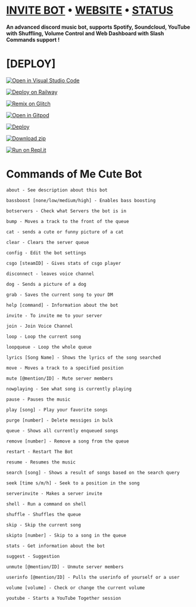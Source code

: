 # [INVITE BOT](https://bit.ly/MeCuTe)   •   [WEBSITE](https://mecute.ga)   •   [STATUS](https://mecute.instatus.com)

**An advanced discord music bot, supports Spotify, Soundcloud, YouTube with Shuffling, Volume Control and Web Dashboard with Slash Commands support !**

# [DEPLOY]

[![Open in Visual Studio Code](https://open.vscode.dev/badges/open-in-vscode.svg)](https://open.vscode.dev/nischay876/discord-music-bot)

[![Deploy on Railway](https://railway.app/button.svg)](https://u.oggy.ga/discord-music-bot-railway-deploy) 

[![Remix on Glitch](https://cdn.glitch.com/2703baf2-b643-4da7-ab91-7ee2a2d00b5b%2Fremix-button.svg)](https://glitch.com/edit/#!/import/github/nischay876/discord-music-bot)

[![Open in Gitpod](https://camo.githubusercontent.com/76e60919474807718793857d8eb615e7a50b18b04050577e5a35c19421f260a3/68747470733a2f2f676974706f642e696f2f627574746f6e2f6f70656e2d696e2d676974706f642e737667)](https://gitpod.io/#https://github.com/nischay876/discord-music-bot/tree/main)

[![Deploy](https://www.herokucdn.com/deploy/button.svg)](https://heroku.com/deploy?template=https://github.com/nischay876/discord-music-bot)

[![Download zip](https://custom-icon-badges.herokuapp.com/badge/-Download-blue?style=for-the-badge&logo=download&logoColor=white)](https://github.com/nischay876/discord-music-bot/archive/refs/heads/main.zip)

[![Run on Repl.it](https://repl.it/badge/github/nischay876/discord-music-bot)](https://repl.it/github/nischay876/discord-music-bot)

# Commands of Me Cute Bot
```
about - See description about this bot

bassboost [none/low/medium/high] - Enables bass boosting

botservers - Check what Servers the bot is in

bump - Moves a track to the front of the queue

cat - sends a cute or funny picture of a cat

clear - Clears the server queue

config - Edit the bot settings

csgo [steamID] - Gives stats of csgo player

disconnect - leaves voice channel

dog - Sends a picture of a dog

grab - Saves the current song to your DM

help [command] - Information about the bot

invite - To invite me to your server

join - Join Voice Channel

loop - Loop the current song

loopqueue - Loop the whole queue

lyrics [Song Name] - Shows the lyrics of the song searched

move - Moves a track to a specified position

mute [@mention/ID] - Mute server members

nowplaying - See what song is currently playing

pause - Pauses the music

play [song] - Play your favorite songs

purge [number] - Delete messiges in bulk

queue - Shows all currently enqueued songs

remove [number] - Remove a song from the queue

restart - Restart The Bot

resume - Resumes the music

search [song] - Shows a result of songs based on the search query

seek [time s/m/h] - Seek to a position in the song

serverinvite - Makes a server invite

shell - Run a command on shell

shuffle - Shuffles the queue

skip - Skip the current song

skipto [number] - Skip to a song in the queue

stats - Get information about the bot

suggest - Suggestion

unmute [@mention/ID] - Unmute server members

userinfo [@mention/ID] - Pulls the userinfo of yourself or a user

volume [volume] - Check or change the current volume

youtube - Starts a YouTube Together session

